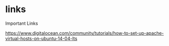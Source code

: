 # links
Important Links

https://www.digitalocean.com/community/tutorials/how-to-set-up-apache-virtual-hosts-on-ubuntu-14-04-lts
